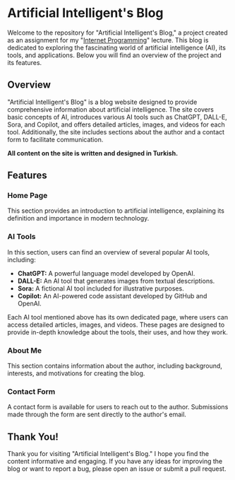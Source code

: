 # Artificial Intelligent's Blog
Welcome to the repository for "Artificial Intelligent's Blog," a project created as an assignment for my "[Internet Programming](https://vs.ieu.edu.tr/cp/en/syllabus/type/read/id/MBP+102)" lecture. This blog is dedicated to exploring the fascinating world of artificial intelligence (AI), its tools, and applications. Below you will find an overview of the project and its features.

## Overview
"Artificial Intelligent's Blog" is a blog website designed to provide comprehensive information about artificial intelligence. The site covers basic concepts of AI, introduces various AI tools such as ChatGPT, DALL-E, Sora, and Copilot, and offers detailed articles, images, and videos for each tool. Additionally, the site includes sections about the author and a contact form to facilitate communication.

**All content on the site is written and designed in Turkish.**

## Features
### Home Page
This section provides an introduction to artificial intelligence, explaining its definition and importance in modern technology.

### AI Tools
In this section, users can find an overview of several popular AI tools, including:

- **ChatGPT:** A powerful language model developed by OpenAI.
- **DALL-E:** An AI tool that generates images from textual descriptions.
- **Sora:** A fictional AI tool included for illustrative purposes.
- **Copilot:** An AI-powered code assistant developed by GitHub and OpenAI.

Each AI tool mentioned above has its own dedicated page, where users can access detailed articles, images, and videos. These pages are designed to provide in-depth knowledge about the tools, their uses, and how they work.

### About Me
This section contains information about the author, including background, interests, and motivations for creating the blog.

### Contact Form
A contact form is available for users to reach out to the author. Submissions made through the form are sent directly to the author's email.

## Thank You!
Thank you for visiting "Artificial Intelligent's Blog." I hope you find the content informative and engaging. If you have any ideas for improving the blog or want to report a bug, please open an issue or submit a pull request.
